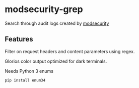 # modsecurity-grep

Search through audit logs created by [modsecurity](https://www.modsecurity.org/)

## Features

Filter on request headers and content parameters using regex.

Glorios color output optimized for dark terminals.


Needs Python 3 enums

`pip install enum34` 

